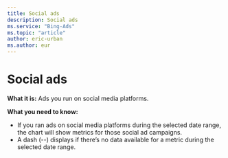 ```yaml
---
title: Social ads
description: Social ads
ms.service: "Bing-Ads"
ms.topic: "article"
author: eric-urban
ms.author: eur
---
```


# Social ads

**What it is:** Ads you run on social media platforms.

**What you need to know:**
- If you ran ads on social media platforms during the selected date range, the chart will show metrics for those social ad campaigns.
- A dash (--) displays if there’s no data available for a metric during the selected date range.


